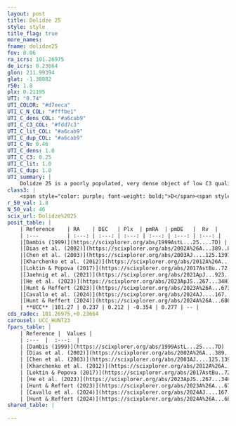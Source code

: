 ```yaml
---
layout: post
title: Dolidze 25
style: style
title_flag: true
more_names: 
fname: dolidze25
fov: 0.06
ra_icrs: 101.26975
de_icrs: 0.23664
glon: 211.99394
glat: -1.30882
r50: 1.8
plx: 0.21195
UTI: "0.74"
UTI_COLOR: "#d7eeca"
UTI_C_N_COL: "#fffbe1"
UTI_C_dens_COL: "#a6cab9"
UTI_C_C3_COL: "#fdd7c3"
UTI_C_lit_COL: "#a6cab9"
UTI_C_dup_COL: "#a6cab9"
UTI_C_N: 0.46
UTI_C_dens: 1.0
UTI_C_C3: 0.25
UTI_C_lit: 1.0
UTI_C_dup: 1.0
UTI_summary: |
    Dolidze 25 is a poorly populated, very dense object of low C3 quality. It is very well-studied in the literature.
class3: |
    <span style="color: purple; font-weight: bold;">D</span><span style="color: #FFC300; font-weight: bold;">B</span>
r_50_val: 1.8
N_50_val: 46
scix_url: Dolidze%2025
posit_table: |
    | Reference    | RA    | DEC   | Plx  | pmRA  | pmDE   |  Rv  |
    | :---         | :---: | :---: | :---: | :---: | :---: | :---: |
    |[Dambis (1999)](https://scixplorer.org/abs/1999AstL...25....7D) | 101.275 | 0.3 | -- | -- | -- | -- |
    |[Dias et al. (2002)](https://scixplorer.org/abs/2002A%26A...389..871D) | 101.275 | 0.3 | -- | -0.29 | -1.79 | 71.0 |
    |[Chen et al. (2003)](https://scixplorer.org/abs/2003AJ....125.1397C) | 101.232 | 0.325 | -- | 1.81 | -1.98 | 71.0 |
    |[Kharchenko et al. (2012)](https://scixplorer.org/abs/2012A%26A...543A.156K) | 101.28 | 0.24 | -- | 0.7 | -2.31 | -- |
    |[Loktin & Popova (2017)](https://scixplorer.org/abs/2017AstBu..72..257L) | 101.28 | 0.24 | -- | -0.031 | -1.217 | 77.4 |
    |[Jaehnig et al. (2021)](https://scixplorer.org/abs/2021ApJ...923..129J) | 101.269 | 0.266 | 0.209 | -0.267 | 0.231 | -- |
    |[He et al. (2023)](https://scixplorer.org/abs/2023ApJS..267...34H) | 101.194 | 0.318 | 0.198 | -0.364 | 0.256 | 57.96 |
    |[Hunt & Reffert (2023)](https://scixplorer.org/abs/2023A%26A...673A.114H) | 101.267 | 0.228 | 0.201 | -0.328 | 0.263 | 53.822 |
    |[Cavallo et al. (2024)](https://scixplorer.org/abs/2024AJ....167...12C) | 101.218 | 0.269 | 0.205 | -- | -- | -- |
    |[Hunt & Reffert (2024)](https://scixplorer.org/abs/2024A%26A...686A..42H) | 101.267 | 0.228 | 0.201 | -0.328 | 0.263 | 53.822 |
    | **UCC** |101.27 | 0.237 | 0.212 | -0.354 | 0.277 | -- | 
cds_radec: 101.26975,+0.23664
carousel: UCC_HUNT23
fpars_table: |
    | Reference |  Values |
    | :---  |  :---:  |
    | [Dambis (1999)](https://scixplorer.org/abs/1999AstL...25....7D) | `E_B-V_=0.722, DM0=12.38, log_age_=6.4` |
    | [Dias et al. (2002)](https://scixplorer.org/abs/2002A%26A...389..871D) | `E(B-V)=0.8, Dist=6800.0, Age=6.8` |
    | [Chen et al. (2003)](https://scixplorer.org/abs/2003AJ....125.1397C) | `HDis=6304, Age=0.0` |
    | [Kharchenko et al. (2012)](https://scixplorer.org/abs/2012A%26A...543A.156K) | `e_bv=0.666, distance=2800, log_age=6.75` |
    | [Loktin & Popova (2017)](https://scixplorer.org/abs/2017AstBu..72..257L) | `E(B-V)=0.675, Dmod=13.725, logt=7.141` |
    | [He et al. (2023)](https://scixplorer.org/abs/2023ApJS..267...34H) | `A0=2.25, m-M=12.95, logA=7.3` |
    | [Hunt & Reffert (2023)](https://scixplorer.org/abs/2023A%26A...673A.114H) | `AV50=1.641, diffAV50=2.534, MOD50=13.233, logAge50=7.885` |
    | [Cavallo et al. (2024)](https://scixplorer.org/abs/2024AJ....167...12C) | `AV50=1.84, dMod50=12.85, logAge50=7.92, [Fe/H]50=0.23` |
    | [Hunt & Reffert (2024)](https://scixplorer.org/abs/2024A%26A...686A..42H) | `MassJ=1731.06` |
shared_table: |
    
---
```

